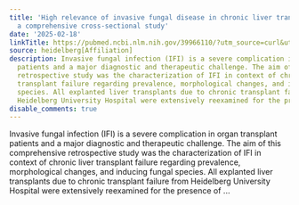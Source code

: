 ```yaml
---
title: 'High relevance of invasive fungal disease in chronic liver transplant failure:
  a comprehensive cross-sectional study'
date: '2025-02-18'
linkTitle: https://pubmed.ncbi.nlm.nih.gov/39966110/?utm_source=curl&utm_medium=rss&utm_campaign=pubmed-2&utm_content=1FakS-2QOkCT8HsMOQP1bCRQ4YzyumYOmxmF0moLsQ3dFB1E9V&fc=20220326224207&ff=20250219171046&v=2.18.0.post9+e462414
source: heidelberg[Affiliation]
description: Invasive fungal infection (IFI) is a severe complication in organ transplant
  patients and a major diagnostic and therapeutic challenge. The aim of this comprehensive
  retrospective study was the characterization of IFI in context of chronic liver
  transplant failure regarding prevalence, morphological changes, and inducing fungal
  species. All explanted liver transplants due to chronic transplant failure from
  Heidelberg University Hospital were extensively reexamined for the presence of ...
disable_comments: true
---
```

Invasive fungal infection (IFI) is a severe complication in organ transplant patients and a major diagnostic and therapeutic challenge. The aim of this comprehensive retrospective study was the characterization of IFI in context of chronic liver transplant failure regarding prevalence, morphological changes, and inducing fungal species. All explanted liver transplants due to chronic transplant failure from Heidelberg University Hospital were extensively reexamined for the presence of ...